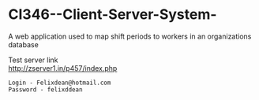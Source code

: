 # CI346--Client-Server-System-
A web application used to map shift periods to workers in an organizations
database

Test server link  
	http://zserver1.in/p457/index.php
	

	Login - Felixdean@hotmail.com
	Password - felixddean
